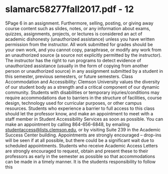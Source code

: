 # slamarc58277fall2017.pdf - 12

5Page 6
in an assignment.
Furthermore, selling, posting, or giving away course content such as slides, notes, or any information about
exams, quizzes, assignments, projects, or lectures is considered an act of academic dishonesty (unauthorized
assistance) unless you have written permission from the instructor. All work submitted for grades should
be your own work, and you cannot copy, paraphrase, or modify any work from an unauthorized source (a
source not explicitly permitted by the instructor). The instructor has the right to run programs to detect
evidence of unauthorized assistance (usually in the form of copying from another person or unauthorized
source) in any assignment submitted by a student in this semester, previous semesters, or future semesters.
Class Accommodation and Accessibility: Clemson University values the diversity of our student body
as a strength and a critical component of our dynamic community. Students with disabilities or temporary
injuries/conditions may require accommodations due to barriers in the structure of facilities, course design,
technology used for curricular purposes, or other campus resources. Students who experience a barrier to
full access to this class should let the professor know, and make an appointment to meet with a staff member
in Student Accessibility Services as soon as possible. You can make an appointment by calling 864-656-6848,
by emailing studentaccess@lists.clemson.edu, or by visiting Suite 239 in the Academic Success Center
building. Appointments are strongly encouraged – drop-ins will be seen if at all possible, but there could be a
significant wait due to scheduled appointments. Students who receive Academic Access Letters are strongly
encouraged to request, obtain and present these to their professors as early in the semester as possible
so that accommodations can be made in a timely manner. It is the students responsibility to follow this